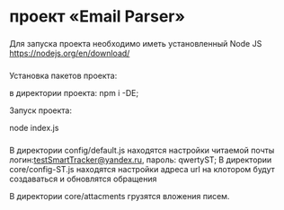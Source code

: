 #  проект «Email Parser» 
###
Для запуска проекта необходимо иметь установленный Node JS https://nodejs.org/en/download/

###
Установка пакетов проекта:

в директории проекта: npm i -DE;

Запуск проекта: 

node index.js

###
В директории config/default.js  находятся настройки читаемой почты логин:testSmartTracker@yandex.ru, пароль: qwertyST;
В директории core/config-ST.js  находятся настройки адреса url на клотором будут создаваться и обновлятся обращения

В директории core/attacments  грузятся вложения писем.
